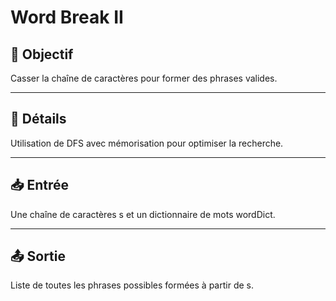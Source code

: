 # Word Break II

## 🎯 Objectif

Casser la chaîne de caractères pour former des phrases valides.

---

## 📝 Détails

Utilisation de DFS avec mémorisation pour optimiser la recherche.

---

## 📥 Entrée

Une chaîne de caractères s et un dictionnaire de mots wordDict.

---

## 📤 Sortie

Liste de toutes les phrases possibles formées à partir de s.

